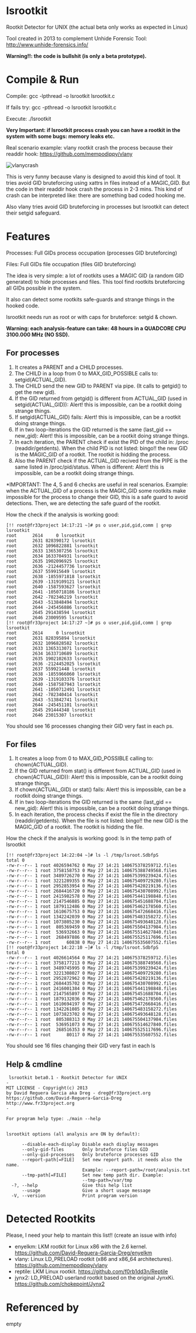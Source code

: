 # lsrootkit
Rootkit Detector for UNIX (the actual beta only works as expected in Linux)

Tool created in 2013 to complement Unhide Forensic Tool: http://www.unhide-forensics.info/

**Warning!!: the code is bullshit (is only a beta prototype).**

# Compile & Run
Compile: gcc -lpthread -o lsrootkit lsrootkit.c

If fails try: gcc -pthread -o lsrootkit lsrootkit.c

Execute: ./lsrootkit

**Very Important: if lsrootkit process crash you can have a rootkit in the system with some bugs: memory leaks etc.**

Real scenario example: vlany rootkit crash the process because their readdir hook: https://github.com/mempodippy/vlany

![vlanycrash](https://github.com/David-Reguera-Garcia-Dreg/lsrootkit/blob/master/vlanybrute.png)

This is very funny because vlany is designed to avoid this kind of tool. It tries avoid GID bruteforcing using xattrs in files instead of a MAGIC_GID. But the code in their readdir hook crash the process in 2-3 mins. This kind of crash can be interpreted like: there are something bad coded hooking me. 

Also vlany tries avoid GID bruteforcing in processes but lsrootkit can detect their setgid safeguard.

# Features

Processes: Full GIDs process occupation (processes GID bruteforcing)

Files: Full GIDs file occupation (files GID bruteforcing)

The idea is very simple: a lot of rootkits uses a MAGIC GID (a random GID generated) to hide processes and files. This tool find rootkits bruteforcing all GIDs possible in the system. 

It also can detect some rootkits safe-guards and strange things in the hooked code. 

lsrootkit needs run as root or with caps for bruteforce: setgid & chown.

**Warning: each analysis-feature can take: 48 hours in a QUADCORE CPU 3100.000 MHz (NO SSD).**

## For processes

1) It creates a PARENT and a CHILD processes.
2) The CHILD in a loop from 0 to MAX_GID_POSSIBLE calls to: setgid(ACTUAL_GID).
3) The CHILD send the new GID to PARENT via pipe. (It calls to getgid() to get the new gid).
4) If the GID returned from getgid() is different from ACTUAL_GID (used in setgid(ACTUAL_GID)): Alert! this is impossible, can be a rootkit doing strange things. 
5) If setgid(ACTUAL_GID) fails: Alert! this is impossible, can be a rootkit doing strange things.
6) If in two loop-iterations the GID returned is the same (last_gid == new_gid): Alert! this is impossible, can be a rootkit doing strange things. 
7) In each iteration, the PARENT check if exist the PID of the child in: /proc (readdir/getdents). When the child PID is not listed: bingo!! the new GID is the MAGIC_GID of a rootkit. The rootkit is hidding the process.
8) Also the PARENT check if the ACTUAL_GID recived from the PIPE is the same listed in /proc/pid/status. When is different: Alert! this is impossible, can be a rootkit doing strange things.

*IMPORTANT: The 4, 5 and 6 checks are useful in real scenarios. Example: when the ACTUAL_GID of a process is the MAGIC_GID some rootkits make impossible for the process to change their GID, this is a safe guard to avoid detections. Then, we are detecting the safe guard of the rootkit.

How the check if the analysis is working good:

```
[!! root@fr33project 14:17:21 ~]# ps o user,pid,gid,comm | grep lsrootkit
root      2614     0 lsrootkit
root      2631 828390172 lsrootkit
root      2632 1096822881 lsrootkit
root      2633 1365307256 lsrootkit
root      2634 1633704931 lsrootkit
root      2635 1902096925 lsrootkit
root      2636 -2124457736 lsrootkit
root      2637 559915649 lsrootkit
root      2638 -1855971818 lsrootkit
root      2639 -1319109121 lsrootkit
root      2640 -1587593627 lsrootkit
root      2641 -1050718186 lsrootkit
root      2642 -782346219 lsrootkit
root      2643 -513848494 lsrootkit
root      2644 -245456886 lsrootkit
root      2645 291438594 lsrootkit
root      2646 23009595 lsrootkit
[!! root@fr33project 14:17:27 ~]# ps o user,pid,gid,comm | grep lsrootkit
root      2614     0 lsrootkit
root      2631 828395894 lsrootkit
root      2632 1096828582 lsrootkit
root      2633 1365313071 lsrootkit
root      2634 1633710689 lsrootkit
root      2635 1902102633 lsrootkit
root      2636 -2124452025 lsrootkit
root      2637 559921448 lsrootkit
root      2638 -1855966060 lsrootkit
root      2639 -1319103376 lsrootkit
root      2640 -1587587943 lsrootkit
root      2641 -1050712491 lsrootkit
root      2642 -782340414 lsrootkit
root      2643 -513842741 lsrootkit
root      2644 -245451101 lsrootkit
root      2645 291444348 lsrootkit
root      2646 23015307 lsrootkit
```

You should see 16 processes changing their GID very fast in each ps.

## For files

1) It creates a loop from 0 to MAX_GID_POSSIBLE calling to: chown(ACTUAL_GID).
2) If the GID returned from stat() is different from ACTUAL_GID (used in chown(ACTUAL_GID)): Alert! this is impossible, can be a rootkit doing strange things. 
3) If chown(ACTUAL_GID) or stat() fails: Alert! this is impossible, can be a rootkit doing strange things.
4) If in two loop-iterations the GID returned is the same (last_gid == new_gid): Alert! this is impossible, can be a rootkit doing strange things. 
5) In each iteration, the process checks if exist the file in the directory (readdir/getdents). When the file is not listed: bingo!! the new GID is the MAGIC_GID of a rootkit. The rootkit is hidding the file.


How the check if the analysis is working good: ls in the temp path of lsrootkit 

```
[!! root@fr33project 14:22:04 ~]# ls -l /tmp/lsroot.SdbfpS
total 0
-rw-r--r-- 1 root 4026594762 0 May 27 14:21 140675378259712.files
-rw-r--r-- 1 root 3758158753 0 May 27 14:21 140675388749568.files
-rw-r--r-- 1 root 3489726270 0 May 27 14:21 140675399239424.files
-rw-r--r-- 1 root 3221289355 0 May 27 14:21 140675409729280.files
-rw-r--r-- 1 root 2952853954 0 May 27 14:21 140675420219136.files
-rw-r--r-- 1 root 2684416720 0 May 27 14:21 140675430708992.files
-rw-r--r-- 1 root 2415982578 0 May 27 14:21 140675441198848.files
-rw-r--r-- 1 root 2147546885 0 May 27 14:21 140675451688704.files
-rw-r--r-- 1 root 1879112486 0 May 27 14:21 140675462178560.files
-rw-r--r-- 1 root 1610675753 0 May 27 14:21 140675472668416.files
-rw-r--r-- 1 root 1342242039 0 May 27 14:21 140675483158272.files
-rw-r--r-- 1 root 1073805230 0 May 27 14:21 140675493648128.files
-rw-r--r-- 1 root  805369459 0 May 27 14:21 140675504137984.files
-rw-r--r-- 1 root  536932663 0 May 27 14:21 140675514627840.files
-rw-r--r-- 1 root  268497886 0 May 27 14:21 140675525117696.files
-rw-r--r-- 1 root      60838 0 May 27 14:21 140675535607552.files
[!! root@fr33project 14:22:10 ~]# ls -l /tmp/lsroot.SdbfpS
total 0
-rw-r--r-- 1 root 4026614564 0 May 27 14:21 140675378259712.files
-rw-r--r-- 1 root 3758177213 0 May 27 14:21 140675388749568.files
-rw-r--r-- 1 root 3489745995 0 May 27 14:21 140675399239424.files
-rw-r--r-- 1 root 3221308027 0 May 27 14:21 140675409729280.files
-rw-r--r-- 1 root 2952872962 0 May 27 14:21 140675420219136.files
-rw-r--r-- 1 root 2684435702 0 May 27 14:21 140675430708992.files
-rw-r--r-- 1 root 2416001384 0 May 27 14:21 140675441198848.files
-rw-r--r-- 1 root 2147565897 0 May 27 14:21 140675451688704.files
-rw-r--r-- 1 root 1879132036 0 May 27 14:21 140675462178560.files
-rw-r--r-- 1 root 1610694197 0 May 27 14:21 140675472668416.files
-rw-r--r-- 1 root 1342261085 0 May 27 14:21 140675483158272.files
-rw-r--r-- 1 root 1073823702 0 May 27 14:21 140675493648128.files
-rw-r--r-- 1 root  805388313 0 May 27 14:21 140675504137984.files
-rw-r--r-- 1 root  536951073 0 May 27 14:21 140675514627840.files
-rw-r--r-- 1 root  268516353 0 May 27 14:21 140675525117696.files
-rw-r--r-- 1 root      80117 0 May 27 14:21 140675535607552.files
```

You should see 16 files changing their GID very fast in each ls

## Help & cmdline


```
 lsrootkit beta0.1 - Rootkit Detector for UNIX
-
MIT LICENSE - Copyright(c) 2013
by David Reguera Garcia aka Dreg - dreg@fr33project.org
https://github.com/David-Reguera-Garcia-Dreg
http://www.fr33project.org
- 

For program help type: ./main --help

         
lsrootkit options (all analysis are ON by default):

      --disable-each-display Disable each display messages
      --only-gid-files       Only bruteforce files GID
      --only-gid-processes   Only bruteforce processes GID
      --report-path[=FILE]   Set new report path. it needs also the name.
                             Example: --report-path=/root/analysis.txt
      --tmp-path[=FILE]      Set new temp path dir. Example:
                             --tmp-path=/var/tmp
  -?, --help                 Give this help list
      --usage                Give a short usage message
  -V, --version              Print program version
```

# Detected Rootkits

Please, I need your help to mantain this list!! (create an issue with info)

- enyelkm: LKM rootkit for Linux x86 with the 2.6 kernel. https://github.com/David-Reguera-Garcia-Dreg/enyelkm
- vlany: Linux LD_PRELOAD rootkit (x86 and x86_64 architectures). https://github.com/mempodippy/vlany
- reptile: LKM Linux rootkit. https://github.com/f0rb1dd3n/Reptile
- jynx2: LD_PRELOAD userland rootkit based on the original JynxKi. https://github.com/chokepoint/Jynx2

# Referenced by

empty
